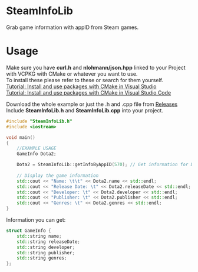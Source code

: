# SteamInfoLib
Grab game information with appID from Steam games.

# Usage
Make sure you have **curl.h** and **nlohmann/json.hpp** linked to your Project with VCPKG with CMake or whatever you want to use.   
To install these please refer to these or search for them yourself.    
[Tutorial: Install and use packages with CMake in Visual Studio](https://learn.microsoft.com/en-us/vcpkg/get_started/get-started-vs)     
[Tutorial: Install and use packages with CMake in Visual Studio Code](https://learn.microsoft.com/en-us/vcpkg/get_started/get-started-vscode)

Download the whole example or just the .h and .cpp file from [Releases](https://github.com/aspect22/SteamInfoLib/releases)     
Include **SteamInfoLib.h** and **SteamInfoLib.cpp** into your project.
```CPP
#include "SteamInfoLib.h"
#include <iostream>

void main()
{
	//EXAMPLE USAGE
	GameInfo Dota2;

	Dota2 = SteamInfoLib::getInfoByAppID(570); // Get information for Dota 2 (AppID 570)
	
	// Display the game information
	std::cout << "Name: \t\t" << Dota2.name << std::endl;
	std::cout << "Release Date: \t" << Dota2.releaseDate << std::endl;
	std::cout << "Developer: \t" << Dota2.developer << std::endl;
	std::cout << "Publisher: \t" << Dota2.publisher << std::endl;
	std::cout << "Genres: \t" << Dota2.genres << std::endl;
}
```

Information you can get:
``` CPP
struct GameInfo {
    std::string name;
    std::string releaseDate;
    std::string developer;
    std::string publisher;
    std::string genres;
};
```

